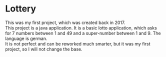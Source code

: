 # Lottery

This was my first project, which was created back in 2017. </br>
This project is a java application. It is a basic lotto application, which asks for 7 numbers between 1 and 49 and a super-number between 1 and 9. The language is german. </br>
It is not perfect and can be reworked much smarter, but it was my first project, so I will not change the base.